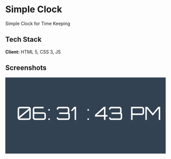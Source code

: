 
# Simple Clock

Simple Clock for Time Keeping


## Tech Stack

**Client:** HTML 5, CSS 3, JS


## Screenshots

![App Screenshot](https://github.com/NaveedMaq/small-web-projects/blob/main/projects/simple-clock/screenshots/screenshot1.png)

